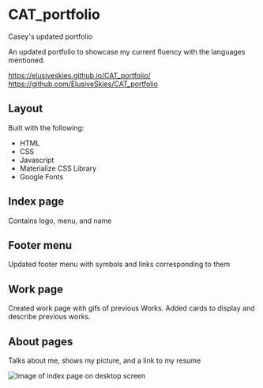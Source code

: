 # CAT_portfolio
Casey's updated portfolio

An updated portfolio to showcase my current fluency with the languages mentioned.

https://elusiveskies.github.io/CAT_portfolio/
https://github.com/ElusiveSkies/CAT_portfolio

## Layout
Built with the following:
* HTML
* CSS
* Javascript
* Materialize CSS Library
* Google Fonts


## Index page
Contains logo, menu, and name

## Footer menu
Updated footer menu with symbols and links corresponding to them

## Work page
Created work page with gifs of previous Works.
Added cards to display and describe previous works.

## About pages
Talks about me, shows my picture, and a link to my resume

![Image of index page on desktop screen](https://elusiveskies.github.io/CAT_portfolio/assets/images/cat_portfolio.png)